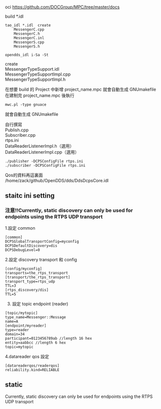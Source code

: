 oci   https://github.com/DOCGroup/MPC/tree/master/docs <br>

build *.idl

```shlel
tao_idl *.idl  create  
	MessengerC.cpp
	MessengerC.h
	MessengerC.inl
	MessengerS.cpp
	MessengerS.h
```

```shell
opendds_idl i-Sa -St 
```

create <br>
	MessengerTypeSupport.idl<br>
	MessengerTypeSupportImpl.cpp<br>
	MessengerTypeSupportImpl.h<br>

在想要 build 的 Project 中新增 project_name.mpc 就會自動生成  GNUmakefile
在建制完 project_name.mpc 後執行
```shell
mwc.pl -type gnuace
```
就會自動生成  GNUmakefile

自行撰寫  
	Publish.cpp  
	Subscriber.cpp  
	rtps.ini  
	DataReaderListenerImpl.h（選用）  
	DataReaderListenerImpl.cpp（選用）  
```shell
./publisher -DCPSConfigFile rtps.ini
./subscriber -DCPSConfigFile rtps.ini
```

Qos的資料再這裏面  
/home/zack/github/OpenDDS/dds/DdsDcpsCore.idl

## staitc ini setting
### 注意!!Currently, static discovery can only be used for endpoints using the RTPS UDP transport
1.設定 common
```idl
[common]
DCPSGlobalTransportConfig=myconfig
DCPSDefaultDiscovery=dis
DCPSDebugLevel=0
```
2.設定 discovery transport 和 config
```idl
[config/myconfig]
transports=the_rtps_transport
[transport/the_rtps_transport]
transport_type=rtps_udp
TTL=3
[rtps_discovery/dis]
TTL=5
```

3. 設定 topic endpoint (reader)
``` idl
[topic/mytopic]
type_name=Messenger::Message
name=A
[endpoint/myreader]
type=reader
domain=34
participant=0123456789ab //length 16 hex
entity=aabbcc //length 6 hex
topic=mytopic
```
4.datareader qos 設定  
```idl
[datareaderqos/readerqos]
reliability.kind=RELIABLE
```


## static
Currently, static discovery can only be used for endpoints using the RTPS UDP transport  

